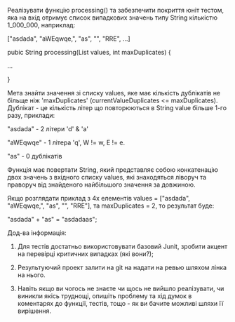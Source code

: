 Реалізувати функцію processing() та забезпечити покриття юніт тестом, яка на вхід отримує список випадкових значень типу String кількістю 1_000_000, наприклад:

["asdada", "aWEqwqe,", "as", "", "RRE", ...]

 

pubic String processing(List<String> values, int maxDuplicates) {

...

}

 

Мета знайти значення зі списку values, яке має кількість дублікатів не більще ніж 'maxDuplicates' (currentValueDuplicates <= maxDuplicates). Дублікат - це кількість літер що повторюються в String value більше 1-го разу, приклади:

"asdada" - 2 літери 'd' & 'a'

"aWEqwqe" - 1 літера 'q', W != w, E != e.

"as" - 0 дублікатів

 

Функція має повертати String, який представляє собою конкатенацію двох значень з вхідного списку values, які знаходяться ліворуч та праворуч від знайденого найбільшого значення за довжиною.

Якщо розглядати приклад з 4х елементів values = ["asdada", "aWEqwqe,", "as", "", "RRE"], та maxDuplicates = 2, то результат буде:

"asdada" + "as" = "asdadaas";

 

Дод-ва інформація:

1) Для тестів достатньо використовувати базовий Junit, зробити акцент на перевірці критичних випадках (які вони?);

2) Результуючий проект залити на git на надати на ревью шляхом лінка на нього.

3) Навіть якщо ви чогось не знаєте чи щось не вийшло реалізувати, чи виникли якісь труднощі, опишіть проблему та хід думок в коментарях до функції, тестів, тощо - як ви бачите можливі шляхи її вирішення.